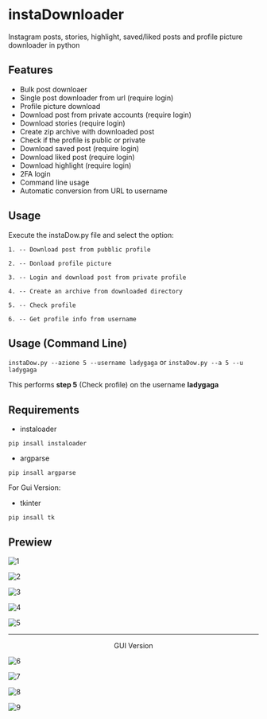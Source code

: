 # instaDownloader
Instagram posts, stories, highlight, saved/liked posts and profile picture downloader in python

## Features
- Bulk post downloaer
- Single post downloader from url (require login)
- Profile picture download
- Download post from private accounts (require login)
- Download stories (require login)
- Create zip archive with downloaded post
- Check if the profile is public or private
- Download saved post (require login)
- Download liked post (require login)
- Download highlight (require login)
- 2FA login
- Command line usage
- Automatic conversion from URL to username

## Usage
Execute the instaDow.py file and select the option:

`1. -- Download post from pubblic profile`

`2. -- Donload profile picture`

`3. -- Login and download post from private profile`

`4. -- Create an archive from downloaded directory`

`5. -- Check profile`

`6. -- Get profile info from username`


## Usage (Command Line)
 `instaDow.py --azione 5 --username ladygaga` or `instaDow.py --a 5 --u ladygaga`
 
 This performs **step 5** (Check profile) on the username **ladygaga**

## Requirements
- instaloader
```
pip insall instaloader
```
- argparse
```
pip insall argparse 
```

For Gui Version:
- tkinter
```
pip insall tk
```

## Prewiew
![1](./Screenshot/Screenshot_1.png)

![2](./Screenshot/Screenshot_2.png)

![3](./Screenshot/Screenshot_3.png)

![4](./Screenshot/Screenshot_4.png)

![5](./Screenshot/Screenshot_5.png)

---

<p align="center">GUI Version</p>

![6](./Screenshot/Screenshot_6.png)

![7](./Screenshot/Screenshot_7.png)

![8](./Screenshot/Screenshot_8.png)

![9](./Screenshot/Screenshot_9.png)
